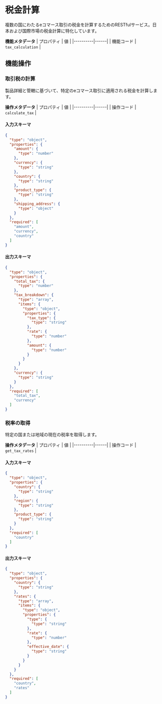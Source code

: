 # 税金計算
複数の国にわたるeコマース取引の税金を計算するためのRESTfulサービス。日本および国際市場の税金計算に特化しています。

**機能メタデータ**
| プロパティ | 値 |
|----------|------|
| 機能コード | `tax_calculation` |

## 機能操作

### 取引税の計算
製品詳細と管轄に基づいて、特定のeコマース取引に適用される税金を計算します。

**操作メタデータ**
| プロパティ | 値 |
|----------|------|
| 操作コード | `calculate_tax` |

#### 入力スキーマ
```json operation input schema
{
  "type": "object",
  "properties": {
    "amount": {
      "type": "number"
    },
    "currency": {
      "type": "string"
    },
    "country": {
      "type": "string"
    },
    "product_type": {
      "type": "string"
    },
    "shipping_address": {
      "type": "object"
    }
  },
  "required": [
    "amount",
    "currency",
    "country"
  ]
}
```

#### 出力スキーマ
```json operation output schema
{
  "type": "object",
  "properties": {
    "total_tax": {
      "type": "number"
    },
    "tax_breakdown": {
      "type": "array",
      "items": {
        "type": "object",
        "properties": {
          "tax_type": {
            "type": "string"
          },
          "rate": {
            "type": "number"
          },
          "amount": {
            "type": "number"
          }
        }
      }
    },
    "currency": {
      "type": "string"
    }
  },
  "required": [
    "total_tax",
    "currency"
  ]
}
```
### 税率の取得
特定の国または地域の現在の税率を取得します。

**操作メタデータ**
| プロパティ | 値 |
|----------|------|
| 操作コード | `get_tax_rates` |

#### 入力スキーマ
```json operation input schema
{
  "type": "object",
  "properties": {
    "country": {
      "type": "string"
    },
    "region": {
      "type": "string"
    },
    "product_type": {
      "type": "string"
    }
  },
  "required": [
    "country"
  ]
}
```

#### 出力スキーマ
```json operation output schema
{
  "type": "object",
  "properties": {
    "country": {
      "type": "string"
    },
    "rates": {
      "type": "array",
      "items": {
        "type": "object",
        "properties": {
          "type": {
            "type": "string"
          },
          "rate": {
            "type": "number"
          },
          "effective_date": {
            "type": "string"
          }
        }
      }
    }
  },
  "required": [
    "country",
    "rates"
  ]
}
```